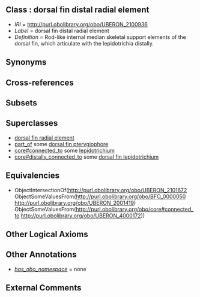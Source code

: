 
## Class : dorsal fin distal radial element

 * *IRI* = http://purl.obolibrary.org/obo/UBERON_2100936
 * *Label* = dorsal fin distal radial element
 * *Definition* = Rod-like internal median skeletal support elements of the dorsal fin, which articulate with the lepidotrichia distally.

## Synonyms


## Cross-references


## Subsets


## Superclasses

 * [dorsal fin radial element](../../UBERON/72/UBERON_2101672.md)
 * [part_of](../../BFO/50/BFO_0000050.md) some [dorsal fin pterygiophore](../../UBERON/19/UBERON_2001419.md)
 * [core#connected_to](../../core#connected/to/core#connected_to.md) some [lepidotrichium](../../UBERON/72/UBERON_4000172.md)
 * [core#distally_connected_to](../../core#distally/to/core#distally_connected_to.md) some [dorsal fin lepidotrichium](../../UBERON/77/UBERON_4000177.md)

## Equivalencies

 * ObjectIntersectionOf(<http://purl.obolibrary.org/obo/UBERON_2101672> ObjectSomeValuesFrom(<http://purl.obolibrary.org/obo/BFO_0000050> <http://purl.obolibrary.org/obo/UBERON_2001419>) ObjectSomeValuesFrom(<http://purl.obolibrary.org/obo/core#connected_to> <http://purl.obolibrary.org/obo/UBERON_4000172>))

## Other Logical Axioms


## Other Annotations

 * *[has_obo_namespace](../../ce/oboInOwl#hasOBONamespace.md)* = none

## External Comments

